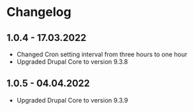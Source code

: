 # Changelog

## 1.0.4 - 17.03.2022

- Changed Cron setting interval from three hours to one hour
- Upgraded Drupal Core to version 9.3.8

## 1.0.5 - 04.04.2022

- Upgraded Drupal Core to version 9.3.9
